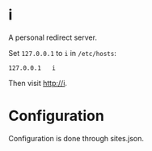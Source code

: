 # i

A personal redirect server.

Set `127.0.0.1` to `i` in `/etc/hosts`:

```
127.0.0.1   i
```

Then visit [http://i](i).

# Configuration

Configuration is done through sites.json.
